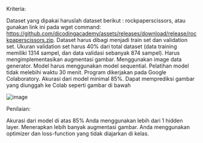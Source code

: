 Kriteria:

Dataset yang dipakai haruslah dataset berikut : rockpaperscissors, atau gunakan link ini pada wget command: https://github.com/dicodingacademy/assets/releases/download/release/rockpaperscissors.zip.
Dataset harus dibagi menjadi train set dan validation set.
Ukuran validation set harus 40% dari total dataset (data training memiliki 1314 sampel, dan data validasi sebanyak 874 sampel).
Harus mengimplementasikan augmentasi gambar.
Menggunakan image data generator.
Model harus menggunakan model sequential.
Pelatihan model tidak melebihi waktu 30 menit.
Program dikerjakan pada Google Colaboratory.
Akurasi dari model minimal 85%.
Dapat memprediksi gambar yang diunggah ke Colab seperti gambar di bawah

![image](https://github.com/LukasKrisna/dicoding_rock_paper_scissors/assets/57092840/59ebfa27-30ec-4bb1-ab61-c94c60207148)


Penilaian:

Akurasi dari model di atas 85%
Anda menggunakan lebih dari 1 hidden layer.
Menerapkan lebih banyak augmentasi gambar.
Anda menggunakan optimizer dan loss-function yang tidak diajarkan di kelas.
